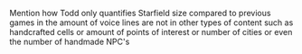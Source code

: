 Mention how Todd only quantifies Starfield size compared to previous games in the amount of voice lines are not in other types of content such as handcrafted cells or amount of points of interest or number of cities or even the number of handmade NPC's